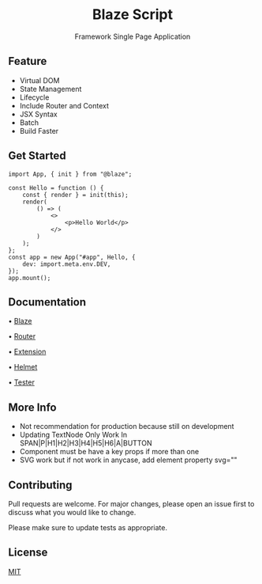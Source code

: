 <div align="center">

# Blaze Script

Framework Single Page Application

</div>

## Feature

-   Virtual DOM
-   State Management
-   Lifecycle
-   Include Router and Context
-   JSX Syntax
-   Batch
-   Build Faster

## Get Started

```tsx
import App, { init } from "@blaze";

const Hello = function () {
    const { render } = init(this);
    render(
        () => (
            <>
                <p>Hello World</p>
            </>
        )
    );
};
const app = new App("#app", Hello, {
    dev: import.meta.env.DEV,
});
app.mount();
```

## Documentation

<div style="display: block;">

• [Blaze](https://github.com/ferdiansyah0611/blaze-script/blob/main/docs/blaze.md)
    
• [Router](https://github.com/ferdiansyah0611/blaze-script/blob/main/docs/router.md)
    
• [Extension](https://github.com/ferdiansyah0611/blaze-script/blob/main/docs/extension.md)
    
• [Helmet](https://github.com/ferdiansyah0611/blaze-script/blob/main/docs/helmet.md)
    
• [Tester](https://github.com/ferdiansyah0611/blaze-script/blob/main/docs/tester.md)

</div>

## More Info

-   Not recommendation for production because still on development
-   Updating TextNode Only Work In SPAN|P|H1|H2|H3|H4|H5|H6|A|BUTTON
-   Component must be have a key props if more than one
-   SVG work but if not work in anycase, add element property svg=""

## Contributing

Pull requests are welcome. For major changes, please open an issue first to discuss what you would like to change.

Please make sure to update tests as appropriate.

## License

[MIT](https://choosealicense.com/licenses/mit/)